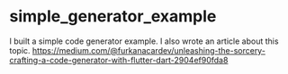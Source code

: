 # simple_generator_example
I built a simple code generator example. I also wrote an article about this topic.
https://medium.com/@furkanacardev/unleashing-the-sorcery-crafting-a-code-generator-with-flutter-dart-2904ef90fda8
